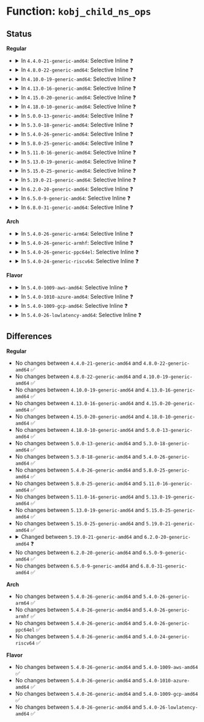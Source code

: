# Function: <code>kobj_child_ns_ops</code>

## Status
<b>Regular</b>
<ul>
<li>
<details>
<summary>In <code>4.4.0-21-generic-amd64</code>: Selective Inline ❓</summary>

```c
const struct kobj_ns_type_operations * kobj_child_ns_ops(struct kobject * parent)
```

```json
{
  "name": "kobj_child_ns_ops",
  "collision_type": "Unique Global",
  "inline_type": "Selective",
  "funcs": [
    {
      "addr": 18446744071582956148,
      "name": "kobj_child_ns_ops",
      "external": true,
      "loc": "lib/kobject.c:998",
      "file": "lib/kobject.c",
      "inline": "not declared, inlined",
      "caller_inline": [
        "lib/kobject.c:kobject_namespace",
        "lib/kobject.c:kobject_add_internal"
      ],
      "caller_func": []
    }
  ],
  "symbols": [
    {
      "addr": 18446744071582959264,
      "name": "kobj_child_ns_ops",
      "section": ".text",
      "bind": "STB_GLOBAL",
      "size": 34
    }
  ]
}
```
</details>
</li>
<li>
<details>
<summary>In <code>4.8.0-22-generic-amd64</code>: Selective Inline ❓</summary>

```c
const struct kobj_ns_type_operations * kobj_child_ns_ops(struct kobject * parent)
```

```json
{
  "name": "kobj_child_ns_ops",
  "collision_type": "Unique Global",
  "inline_type": "Selective",
  "funcs": [
    {
      "addr": 18446744071583245614,
      "name": "kobj_child_ns_ops",
      "external": true,
      "loc": "lib/kobject.c:999",
      "file": "lib/kobject.c",
      "inline": "not declared, inlined",
      "caller_inline": [
        "lib/kobject.c:kobject_add_internal",
        "lib/kobject.c:kobject_namespace"
      ],
      "caller_func": []
    }
  ],
  "symbols": [
    {
      "addr": 18446744071583246688,
      "name": "kobj_child_ns_ops",
      "section": ".text",
      "bind": "STB_GLOBAL",
      "size": 34
    }
  ]
}
```
</details>
</li>
<li>
<details>
<summary>In <code>4.10.0-19-generic-amd64</code>: Selective Inline ❓</summary>

```c
const struct kobj_ns_type_operations * kobj_child_ns_ops(struct kobject * parent)
```

```json
{
  "name": "kobj_child_ns_ops",
  "collision_type": "Unique Global",
  "inline_type": "Selective",
  "funcs": [
    {
      "addr": 18446744071583360926,
      "name": "kobj_child_ns_ops",
      "external": true,
      "loc": "lib/kobject.c:999",
      "file": "lib/kobject.c",
      "inline": "not declared, inlined",
      "caller_inline": [
        "lib/kobject.c:kobject_add_internal",
        "lib/kobject.c:kobject_namespace"
      ],
      "caller_func": []
    }
  ],
  "symbols": [
    {
      "addr": 18446744071583362000,
      "name": "kobj_child_ns_ops",
      "section": ".text",
      "bind": "STB_GLOBAL",
      "size": 34
    }
  ]
}
```
</details>
</li>
<li>
<details>
<summary>In <code>4.13.0-16-generic-amd64</code>: Selective Inline ❓</summary>

```c
const struct kobj_ns_type_operations * kobj_child_ns_ops(struct kobject * parent)
```

```json
{
  "name": "kobj_child_ns_ops",
  "collision_type": "Unique Global",
  "inline_type": "Selective",
  "funcs": [
    {
      "addr": 18446744071588211230,
      "name": "kobj_child_ns_ops",
      "external": true,
      "loc": "lib/kobject.c:1002",
      "file": "lib/kobject.c",
      "inline": "not declared, inlined",
      "caller_inline": [
        "lib/kobject.c:kobject_add_internal",
        "lib/kobject.c:kobject_namespace"
      ],
      "caller_func": []
    }
  ],
  "symbols": [
    {
      "addr": 18446744071588212208,
      "name": "kobj_child_ns_ops",
      "section": ".text",
      "bind": "STB_GLOBAL",
      "size": 34
    }
  ]
}
```
</details>
</li>
<li>
<details>
<summary>In <code>4.15.0-20-generic-amd64</code>: Selective Inline ❓</summary>

```c
const struct kobj_ns_type_operations * kobj_child_ns_ops(struct kobject * parent)
```

```json
{
  "name": "kobj_child_ns_ops",
  "collision_type": "Unique Global",
  "inline_type": "Selective",
  "funcs": [
    {
      "addr": 18446744071588760798,
      "name": "kobj_child_ns_ops",
      "external": true,
      "loc": "lib/kobject.c:1002",
      "file": "lib/kobject.c",
      "inline": "not declared, inlined",
      "caller_inline": [
        "lib/kobject.c:kobject_add_internal",
        "lib/kobject.c:kobject_namespace"
      ],
      "caller_func": []
    }
  ],
  "symbols": [
    {
      "addr": 18446744071588761776,
      "name": "kobj_child_ns_ops",
      "section": ".text",
      "bind": "STB_GLOBAL",
      "size": 37
    }
  ]
}
```
</details>
</li>
<li>
<details>
<summary>In <code>4.18.0-10-generic-amd64</code>: Selective Inline ❓</summary>

```c
const struct kobj_ns_type_operations * kobj_child_ns_ops(struct kobject * parent)
```

```json
{
  "name": "kobj_child_ns_ops",
  "collision_type": "Unique Global",
  "inline_type": "Selective",
  "funcs": [
    {
      "addr": 18446744071589139122,
      "name": "kobj_child_ns_ops",
      "external": true,
      "loc": "lib/kobject.c:1022",
      "file": "lib/kobject.c",
      "inline": "not declared, inlined",
      "caller_inline": [
        "lib/kobject.c:kobject_add_internal"
      ],
      "caller_func": []
    }
  ],
  "symbols": [
    {
      "addr": 18446744071589140016,
      "name": "kobj_child_ns_ops",
      "section": ".text",
      "bind": "STB_GLOBAL",
      "size": 37
    }
  ]
}
```
</details>
</li>
<li>
<details>
<summary>In <code>5.0.0-13-generic-amd64</code>: Selective Inline ❓</summary>

```c
const struct kobj_ns_type_operations * kobj_child_ns_ops(struct kobject * parent)
```

```json
{
  "name": "kobj_child_ns_ops",
  "collision_type": "Unique Global",
  "inline_type": "Selective",
  "funcs": [
    {
      "addr": 18446744071589373970,
      "name": "kobj_child_ns_ops",
      "external": true,
      "loc": "lib/kobject.c:1022",
      "file": "lib/kobject.c",
      "inline": "not declared, inlined",
      "caller_inline": [
        "lib/kobject.c:kobject_add_internal"
      ],
      "caller_func": []
    }
  ],
  "symbols": [
    {
      "addr": 18446744071589374864,
      "name": "kobj_child_ns_ops",
      "section": ".text",
      "bind": "STB_GLOBAL",
      "size": 38
    }
  ]
}
```
</details>
</li>
<li>
<details>
<summary>In <code>5.3.0-18-generic-amd64</code>: Selective Inline ❓</summary>

```c
const struct kobj_ns_type_operations * kobj_child_ns_ops(struct kobject * parent)
```

```json
{
  "name": "kobj_child_ns_ops",
  "collision_type": "Unique Global",
  "inline_type": "Selective",
  "funcs": [
    {
      "addr": 18446744071589831081,
      "name": "kobj_child_ns_ops",
      "external": true,
      "loc": "lib/kobject.c:1053",
      "file": "lib/kobject.c",
      "inline": "not declared, inlined",
      "caller_inline": [
        "lib/kobject.c:kobject_add_internal"
      ],
      "caller_func": []
    }
  ],
  "symbols": [
    {
      "addr": 18446744071589832016,
      "name": "kobj_child_ns_ops",
      "section": ".text",
      "bind": "STB_GLOBAL",
      "size": 38
    }
  ]
}
```
</details>
</li>
<li>
<details>
<summary>In <code>5.4.0-26-generic-amd64</code>: Selective Inline ❓</summary>

```c
const struct kobj_ns_type_operations * kobj_child_ns_ops(struct kobject * parent)
```

```json
{
  "name": "kobj_child_ns_ops",
  "collision_type": "Unique Global",
  "inline_type": "Selective",
  "funcs": [
    {
      "addr": 18446744071590057225,
      "name": "kobj_child_ns_ops",
      "external": true,
      "loc": "lib/kobject.c:1053",
      "file": "lib/kobject.c",
      "inline": "not declared, inlined",
      "caller_inline": [
        "lib/kobject.c:kobject_add_internal"
      ],
      "caller_func": []
    }
  ],
  "symbols": [
    {
      "addr": 18446744071590058160,
      "name": "kobj_child_ns_ops",
      "section": ".text",
      "bind": "STB_GLOBAL",
      "size": 38
    }
  ]
}
```
</details>
</li>
<li>
<details>
<summary>In <code>5.8.0-25-generic-amd64</code>: Selective Inline ❓</summary>

```c
const struct kobj_ns_type_operations * kobj_child_ns_ops(struct kobject * parent)
```

```json
{
  "name": "kobj_child_ns_ops",
  "collision_type": "Unique Global",
  "inline_type": "Selective",
  "funcs": [
    {
      "addr": 18446744071585050747,
      "name": "kobj_child_ns_ops",
      "external": true,
      "loc": "lib/kobject.c:1070",
      "file": "lib/kobject.c",
      "inline": "not declared, inlined",
      "caller_inline": [
        "lib/kobject.c:create_dir",
        "lib/kobject.c:kobject_namespace"
      ],
      "caller_func": []
    }
  ],
  "symbols": [
    {
      "addr": 18446744071585053616,
      "name": "kobj_child_ns_ops",
      "section": ".text",
      "bind": "STB_GLOBAL",
      "size": 38
    }
  ]
}
```
</details>
</li>
<li>
<details>
<summary>In <code>5.11.0-16-generic-amd64</code>: Selective Inline ❓</summary>

```c
const struct kobj_ns_type_operations * kobj_child_ns_ops(struct kobject * parent)
```

```json
{
  "name": "kobj_child_ns_ops",
  "collision_type": "Unique Global",
  "inline_type": "Selective",
  "funcs": [
    {
      "addr": 18446744071585200539,
      "name": "kobj_child_ns_ops",
      "external": true,
      "loc": "lib/kobject.c:1067",
      "file": "lib/kobject.c",
      "inline": "not declared, inlined",
      "caller_inline": [
        "lib/kobject.c:create_dir",
        "lib/kobject.c:kobject_namespace"
      ],
      "caller_func": []
    }
  ],
  "symbols": [
    {
      "addr": 18446744071585203408,
      "name": "kobj_child_ns_ops",
      "section": ".text",
      "bind": "STB_GLOBAL",
      "size": 38
    }
  ]
}
```
</details>
</li>
<li>
<details>
<summary>In <code>5.13.0-19-generic-amd64</code>: Selective Inline ❓</summary>

```c
const struct kobj_ns_type_operations * kobj_child_ns_ops(struct kobject * parent)
```

```json
{
  "name": "kobj_child_ns_ops",
  "collision_type": "Unique Global",
  "inline_type": "Selective",
  "funcs": [
    {
      "addr": 18446744071585083609,
      "name": "kobj_child_ns_ops",
      "external": true,
      "loc": "lib/kobject.c:1067",
      "file": "lib/kobject.c",
      "inline": "not declared, inlined",
      "caller_inline": [
        "lib/kobject.c:create_dir",
        "lib/kobject.c:kobject_namespace"
      ],
      "caller_func": []
    }
  ],
  "symbols": [
    {
      "addr": 18446744071585086480,
      "name": "kobj_child_ns_ops",
      "section": ".text",
      "bind": "STB_GLOBAL",
      "size": 38
    }
  ]
}
```
</details>
</li>
<li>
<details>
<summary>In <code>5.15.0-25-generic-amd64</code>: Selective Inline ❓</summary>

```c
const struct kobj_ns_type_operations * kobj_child_ns_ops(struct kobject * parent)
```

```json
{
  "name": "kobj_child_ns_ops",
  "collision_type": "Unique Global",
  "inline_type": "Selective",
  "funcs": [
    {
      "addr": 18446744071585530537,
      "name": "kobj_child_ns_ops",
      "external": true,
      "loc": "lib/kobject.c:1067",
      "file": "lib/kobject.c",
      "inline": "not declared, inlined",
      "caller_inline": [
        "lib/kobject.c:create_dir",
        "lib/kobject.c:kobject_namespace"
      ],
      "caller_func": []
    }
  ],
  "symbols": [
    {
      "addr": 18446744071585533408,
      "name": "kobj_child_ns_ops",
      "section": ".text",
      "bind": "STB_GLOBAL",
      "size": 38
    }
  ]
}
```
</details>
</li>
<li>
<details>
<summary>In <code>5.19.0-21-generic-amd64</code>: Selective Inline ❓</summary>

```c
const struct kobj_ns_type_operations * kobj_child_ns_ops(struct kobject * parent)
```

```json
{
  "name": "kobj_child_ns_ops",
  "collision_type": "Unique Global",
  "inline_type": "Selective",
  "funcs": [
    {
      "addr": 18446744071586684440,
      "name": "kobj_child_ns_ops",
      "external": true,
      "loc": "lib/kobject.c:1035",
      "file": "lib/kobject.c",
      "inline": "not declared, inlined",
      "caller_inline": [
        "lib/kobject.c:kobject_add_internal",
        "lib/kobject.c:kobject_namespace"
      ],
      "caller_func": []
    }
  ],
  "symbols": [
    {
      "addr": 18446744071586687248,
      "name": "kobj_child_ns_ops",
      "section": ".text",
      "bind": "STB_GLOBAL",
      "size": 56
    }
  ]
}
```
</details>
</li>
<li>
<details>
<summary>In <code>6.2.0-20-generic-amd64</code>: Selective Inline ❓</summary>

```c
const struct kobj_ns_type_operations * kobj_child_ns_ops(const struct kobject * parent)
```

```json
{
  "name": "kobj_child_ns_ops",
  "collision_type": "Unique Global",
  "inline_type": "Selective",
  "funcs": [
    {
      "addr": 18446744071595765336,
      "name": "kobj_child_ns_ops",
      "external": true,
      "loc": "lib/kobject.c:1050",
      "file": "lib/kobject.c",
      "inline": "not declared, inlined",
      "caller_inline": [
        "lib/kobject.c:kobject_add_internal",
        "lib/kobject.c:kobject_namespace"
      ],
      "caller_func": []
    }
  ],
  "symbols": [
    {
      "addr": 18446744071595768464,
      "name": "kobj_child_ns_ops",
      "section": ".text",
      "bind": "STB_GLOBAL",
      "size": 56
    }
  ]
}
```
</details>
</li>
<li>
<details>
<summary>In <code>6.5.0-9-generic-amd64</code>: Selective Inline ❓</summary>

```c
const struct kobj_ns_type_operations * kobj_child_ns_ops(const struct kobject * parent)
```

```json
{
  "name": "kobj_child_ns_ops",
  "collision_type": "Unique Global",
  "inline_type": "Selective",
  "funcs": [
    {
      "addr": 18446744071596289736,
      "name": "kobj_child_ns_ops",
      "external": true,
      "loc": "lib/kobject.c:1051",
      "file": "lib/kobject.c",
      "inline": "not declared, inlined",
      "caller_inline": [
        "lib/kobject.c:kobject_add_internal",
        "lib/kobject.c:kobject_namespace"
      ],
      "caller_func": []
    }
  ],
  "symbols": [
    {
      "addr": 18446744071596292864,
      "name": "kobj_child_ns_ops",
      "section": ".text",
      "bind": "STB_GLOBAL",
      "size": 56
    }
  ]
}
```
</details>
</li>
<li>
<details>
<summary>In <code>6.8.0-31-generic-amd64</code>: Selective Inline ❓</summary>

```c
const struct kobj_ns_type_operations * kobj_child_ns_ops(const struct kobject * parent)
```

```json
{
  "name": "kobj_child_ns_ops",
  "collision_type": "Unique Global",
  "inline_type": "Selective",
  "funcs": [
    {
      "addr": 18446744071597174600,
      "name": "kobj_child_ns_ops",
      "external": true,
      "loc": "lib/kobject.c:1059",
      "file": "lib/kobject.c",
      "inline": "not declared, inlined",
      "caller_inline": [
        "lib/kobject.c:kobject_add_internal",
        "lib/kobject.c:kobject_namespace"
      ],
      "caller_func": []
    }
  ],
  "symbols": [
    {
      "addr": 18446744071597177824,
      "name": "kobj_child_ns_ops",
      "section": ".text",
      "bind": "STB_GLOBAL",
      "size": 56
    }
  ]
}
```
</details>
</li>
</ul>
<b>Arch</b>
<ul>
<li>
<details>
<summary>In <code>5.4.0-26-generic-arm64</code>: Selective Inline ❓</summary>

```c
const struct kobj_ns_type_operations * kobj_child_ns_ops(struct kobject * parent)
```

```json
{
  "name": "kobj_child_ns_ops",
  "collision_type": "Unique Global",
  "inline_type": "Selective",
  "funcs": [
    {
      "addr": 18446603336503832512,
      "name": "kobj_child_ns_ops",
      "external": true,
      "loc": "lib/kobject.c:1053",
      "file": "lib/kobject.c",
      "inline": "not declared, inlined",
      "caller_inline": [
        "lib/kobject.c:kobject_add_internal"
      ],
      "caller_func": []
    }
  ],
  "symbols": [
    {
      "addr": 18446603336503835336,
      "name": "kobj_child_ns_ops",
      "section": ".text",
      "bind": "STB_GLOBAL",
      "size": 52
    }
  ]
}
```
</details>
</li>
<li>
<details>
<summary>In <code>5.4.0-26-generic-armhf</code>: Selective Inline ❓</summary>

```c
const struct kobj_ns_type_operations * kobj_child_ns_ops(struct kobject * parent)
```

```json
{
  "name": "kobj_child_ns_ops",
  "collision_type": "Unique Global",
  "inline_type": "Selective",
  "funcs": [
    {
      "addr": 3236453312,
      "name": "kobj_child_ns_ops",
      "external": true,
      "loc": "lib/kobject.c:1053",
      "file": "lib/kobject.c",
      "inline": "not declared, inlined",
      "caller_inline": [
        "lib/kobject.c:kobject_add_internal"
      ],
      "caller_func": []
    }
  ],
  "symbols": [
    {
      "addr": 3236454536,
      "name": "kobj_child_ns_ops",
      "section": ".text",
      "bind": "STB_GLOBAL",
      "size": 60
    }
  ]
}
```
</details>
</li>
<li>
<details>
<summary>In <code>5.4.0-26-generic-ppc64el</code>: Selective Inline ❓</summary>

```c
const struct kobj_ns_type_operations * kobj_child_ns_ops(struct kobject * parent)
```

```json
{
  "name": "kobj_child_ns_ops",
  "collision_type": "Unique Global",
  "inline_type": "Selective",
  "funcs": [
    {
      "addr": 13835058055297682992,
      "name": "kobj_child_ns_ops",
      "external": true,
      "loc": "lib/kobject.c:1053",
      "file": "lib/kobject.c",
      "inline": "not declared, inlined",
      "caller_inline": [
        "lib/kobject.c:kobject_add_internal"
      ],
      "caller_func": []
    }
  ],
  "symbols": [
    {
      "addr": 13835058055297684448,
      "name": "kobj_child_ns_ops",
      "section": ".text",
      "bind": "STB_GLOBAL",
      "size": 108
    }
  ]
}
```
</details>
</li>
<li>
<details>
<summary>In <code>5.4.0-24-generic-riscv64</code>: Selective Inline ❓</summary>

```c
const struct kobj_ns_type_operations * kobj_child_ns_ops(struct kobject * parent)
```

```json
{
  "name": "kobj_child_ns_ops",
  "collision_type": "Unique Global",
  "inline_type": "Selective",
  "funcs": [
    {
      "addr": 18446743936279726368,
      "name": "kobj_child_ns_ops",
      "external": true,
      "loc": "lib/kobject.c:1053",
      "file": "lib/kobject.c",
      "inline": "not declared, inlined",
      "caller_inline": [
        "lib/kobject.c:kobject_add_internal"
      ],
      "caller_func": []
    }
  ],
  "symbols": [
    {
      "addr": 18446743936279727268,
      "name": "kobj_child_ns_ops",
      "section": ".text",
      "bind": "STB_GLOBAL",
      "size": 34
    }
  ]
}
```
</details>
</li>
</ul>
<b>Flavor</b>
<ul>
<li>
<details>
<summary>In <code>5.4.0-1009-aws-amd64</code>: Selective Inline ❓</summary>

```c
const struct kobj_ns_type_operations * kobj_child_ns_ops(struct kobject * parent)
```

```json
{
  "name": "kobj_child_ns_ops",
  "collision_type": "Unique Global",
  "inline_type": "Selective",
  "funcs": [
    {
      "addr": 18446744071589659481,
      "name": "kobj_child_ns_ops",
      "external": true,
      "loc": "lib/kobject.c:1053",
      "file": "lib/kobject.c",
      "inline": "not declared, inlined",
      "caller_inline": [
        "lib/kobject.c:kobject_add_internal"
      ],
      "caller_func": []
    }
  ],
  "symbols": [
    {
      "addr": 18446744071589660416,
      "name": "kobj_child_ns_ops",
      "section": ".text",
      "bind": "STB_GLOBAL",
      "size": 38
    }
  ]
}
```
</details>
</li>
<li>
<details>
<summary>In <code>5.4.0-1010-azure-amd64</code>: Selective Inline ❓</summary>

```c
const struct kobj_ns_type_operations * kobj_child_ns_ops(struct kobject * parent)
```

```json
{
  "name": "kobj_child_ns_ops",
  "collision_type": "Unique Global",
  "inline_type": "Selective",
  "funcs": [
    {
      "addr": 18446744071589385305,
      "name": "kobj_child_ns_ops",
      "external": true,
      "loc": "lib/kobject.c:1053",
      "file": "lib/kobject.c",
      "inline": "not declared, inlined",
      "caller_inline": [
        "lib/kobject.c:kobject_add_internal"
      ],
      "caller_func": []
    }
  ],
  "symbols": [
    {
      "addr": 18446744071589386240,
      "name": "kobj_child_ns_ops",
      "section": ".text",
      "bind": "STB_GLOBAL",
      "size": 38
    }
  ]
}
```
</details>
</li>
<li>
<details>
<summary>In <code>5.4.0-1009-gcp-amd64</code>: Selective Inline ❓</summary>

```c
const struct kobj_ns_type_operations * kobj_child_ns_ops(struct kobject * parent)
```

```json
{
  "name": "kobj_child_ns_ops",
  "collision_type": "Unique Global",
  "inline_type": "Selective",
  "funcs": [
    {
      "addr": 18446744071590102857,
      "name": "kobj_child_ns_ops",
      "external": true,
      "loc": "lib/kobject.c:1053",
      "file": "lib/kobject.c",
      "inline": "not declared, inlined",
      "caller_inline": [
        "lib/kobject.c:kobject_add_internal"
      ],
      "caller_func": []
    }
  ],
  "symbols": [
    {
      "addr": 18446744071590103792,
      "name": "kobj_child_ns_ops",
      "section": ".text",
      "bind": "STB_GLOBAL",
      "size": 38
    }
  ]
}
```
</details>
</li>
<li>
<details>
<summary>In <code>5.4.0-26-lowlatency-amd64</code>: Selective Inline ❓</summary>

```c
const struct kobj_ns_type_operations * kobj_child_ns_ops(struct kobject * parent)
```

```json
{
  "name": "kobj_child_ns_ops",
  "collision_type": "Unique Global",
  "inline_type": "Selective",
  "funcs": [
    {
      "addr": 18446744071590153159,
      "name": "kobj_child_ns_ops",
      "external": true,
      "loc": "lib/kobject.c:1053",
      "file": "lib/kobject.c",
      "inline": "not declared, inlined",
      "caller_inline": [
        "lib/kobject.c:kobject_add_internal"
      ],
      "caller_func": []
    }
  ],
  "symbols": [
    {
      "addr": 18446744071590154096,
      "name": "kobj_child_ns_ops",
      "section": ".text",
      "bind": "STB_GLOBAL",
      "size": 38
    }
  ]
}
```
</details>
</li>
</ul>

## Differences
<b>Regular</b>
<ul>
<li>
No changes between <code>4.4.0-21-generic-amd64</code> and <code>4.8.0-22-generic-amd64</code> ✅
</li>
<li>
No changes between <code>4.8.0-22-generic-amd64</code> and <code>4.10.0-19-generic-amd64</code> ✅
</li>
<li>
No changes between <code>4.10.0-19-generic-amd64</code> and <code>4.13.0-16-generic-amd64</code> ✅
</li>
<li>
No changes between <code>4.13.0-16-generic-amd64</code> and <code>4.15.0-20-generic-amd64</code> ✅
</li>
<li>
No changes between <code>4.15.0-20-generic-amd64</code> and <code>4.18.0-10-generic-amd64</code> ✅
</li>
<li>
No changes between <code>4.18.0-10-generic-amd64</code> and <code>5.0.0-13-generic-amd64</code> ✅
</li>
<li>
No changes between <code>5.0.0-13-generic-amd64</code> and <code>5.3.0-18-generic-amd64</code> ✅
</li>
<li>
No changes between <code>5.3.0-18-generic-amd64</code> and <code>5.4.0-26-generic-amd64</code> ✅
</li>
<li>
No changes between <code>5.4.0-26-generic-amd64</code> and <code>5.8.0-25-generic-amd64</code> ✅
</li>
<li>
No changes between <code>5.8.0-25-generic-amd64</code> and <code>5.11.0-16-generic-amd64</code> ✅
</li>
<li>
No changes between <code>5.11.0-16-generic-amd64</code> and <code>5.13.0-19-generic-amd64</code> ✅
</li>
<li>
No changes between <code>5.13.0-19-generic-amd64</code> and <code>5.15.0-25-generic-amd64</code> ✅
</li>
<li>
No changes between <code>5.15.0-25-generic-amd64</code> and <code>5.19.0-21-generic-amd64</code> ✅
</li>
<li>
<details>
<summary>Changed between <code>5.19.0-21-generic-amd64</code> and <code>6.2.0-20-generic-amd64</code> ❓</summary>
<ul>
<li>
<b>Param type changed. </b>
<code>struct kobject * parent</code> ➡️ <code>const struct kobject * parent</code>
</li>
</ul>
</details>
</li>
<li>
No changes between <code>6.2.0-20-generic-amd64</code> and <code>6.5.0-9-generic-amd64</code> ✅
</li>
<li>
No changes between <code>6.5.0-9-generic-amd64</code> and <code>6.8.0-31-generic-amd64</code> ✅
</li>
</ul>
<b>Arch</b>
<ul>
<li>
No changes between <code>5.4.0-26-generic-amd64</code> and <code>5.4.0-26-generic-arm64</code> ✅
</li>
<li>
No changes between <code>5.4.0-26-generic-amd64</code> and <code>5.4.0-26-generic-armhf</code> ✅
</li>
<li>
No changes between <code>5.4.0-26-generic-amd64</code> and <code>5.4.0-26-generic-ppc64el</code> ✅
</li>
<li>
No changes between <code>5.4.0-26-generic-amd64</code> and <code>5.4.0-24-generic-riscv64</code> ✅
</li>
</ul>
<b>Flavor</b>
<ul>
<li>
No changes between <code>5.4.0-26-generic-amd64</code> and <code>5.4.0-1009-aws-amd64</code> ✅
</li>
<li>
No changes between <code>5.4.0-26-generic-amd64</code> and <code>5.4.0-1010-azure-amd64</code> ✅
</li>
<li>
No changes between <code>5.4.0-26-generic-amd64</code> and <code>5.4.0-1009-gcp-amd64</code> ✅
</li>
<li>
No changes between <code>5.4.0-26-generic-amd64</code> and <code>5.4.0-26-lowlatency-amd64</code> ✅
</li>
</ul>
